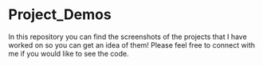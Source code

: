 # Project_Demos
In this repository you can find the screenshots of the projects that I have worked on so you can get an idea of them! Please feel free to connect with me if you would like to see the code.
